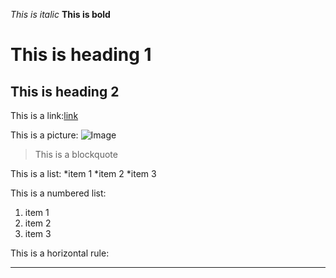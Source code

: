 _This is italic_
__This is bold__

This is heading 1
=================

## This is heading 2

This is a link:[link](https://kevin12j.github.io/cse15l-lab-reports/index.html)


This is a picture: ![Image](https://www.google.com/imgres?imgurl=https%3A%2F%2Fcdn.pixabay.com%2Fphoto%2F2015%2F04%2F23%2F22%2F00%2Ftree-736885_1280.jpg&tbnid=aVgXecnmQ_f1MM&vet=12ahUKEwiPzoLA09aDAxVlJEQIHff_BN4QMygCegQIARBZ..i&imgrefurl=https%3A%2F%2Fpixabay.com%2Fimages%2Fsearch%2Fnature%2F&docid=Ba_eiczVaD9-zM&w=1280&h=797&itg=1&q=picture&client=safari&ved=2ahUKEwiPzoLA09aDAxVlJEQIHff_BN4QMygCegQIARBZ)

>This is a blockquote

This is a list:
*item 1
*item 2
*item 3

This is a numbered list:
1) item 1
2) item 2
3) item 3

This is a horizontal rule:
***




